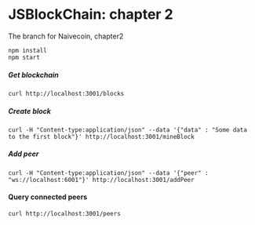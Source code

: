# JSBlockChain: chapter 2
The branch for Naivecoin, chapter2

```
npm install
npm start
```

##### Get blockchain
```
curl http://localhost:3001/blocks
```

##### Create block
```
curl -H "Content-type:application/json" --data '{"data" : "Some data to the first block"}' http://localhost:3001/mineBlock
``` 

##### Add peer
```
curl -H "Content-type:application/json" --data '{"peer" : "ws://localhost:6001"}' http://localhost:3001/addPeer
```
#### Query connected peers
```
curl http://localhost:3001/peers